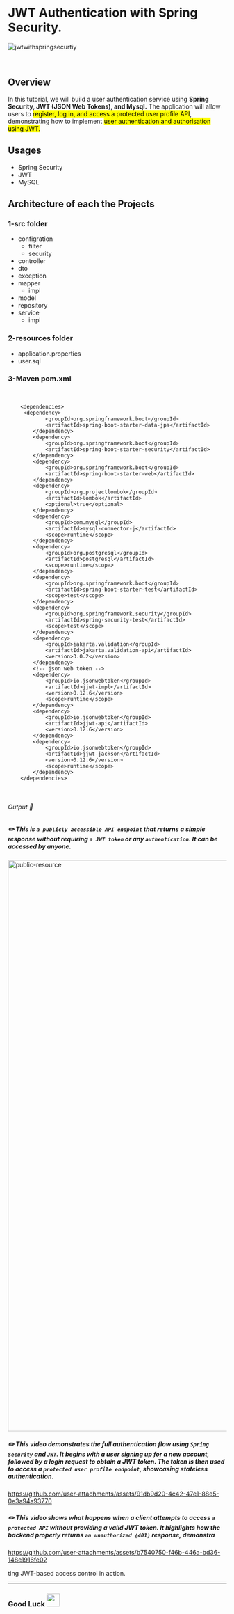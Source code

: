 # JWT Authentication with Spring Security.
![jwtwithspringsecurtiy](https://github.com/user-attachments/assets/7ba29e75-211e-495b-8d16-f7af5d4fad34)

<br>

## Overview
In this tutorial, we will build a user authentication service using  <strong>Spring Security, JWT (JSON Web Tokens), and Mysql.</strong> The application will allow users to <mark>register, log in, and access a protected user profile API</mark>, demonstrating how to implement <mark>user authentication and authorisation using JWT.</mark>
  
## Usages
- Spring Security
- JWT
- MySQL

## Architecture of each the Projects

 ### 1-src folder
   - configration
       - filter
       - security
   - controller
   - dto
   - exception
   - mapper
     - impl
   - model
   - repository
   - service
     - impl
     
 ### 2-resources folder
   - application.properties
   - user.sql
   
### 3-Maven pom.xml
<br> 
    
```
	<dependencies>
	 <dependency>
            <groupId>org.springframework.boot</groupId>
            <artifactId>spring-boot-starter-data-jpa</artifactId>
        </dependency>
        <dependency>
            <groupId>org.springframework.boot</groupId>
            <artifactId>spring-boot-starter-security</artifactId>
        </dependency>
        <dependency>
            <groupId>org.springframework.boot</groupId>
            <artifactId>spring-boot-starter-web</artifactId>
        </dependency>
        <dependency>
            <groupId>org.projectlombok</groupId>
            <artifactId>lombok</artifactId>
            <optional>true</optional>
        </dependency>
        <dependency>
            <groupId>com.mysql</groupId>
            <artifactId>mysql-connector-j</artifactId>
            <scope>runtime</scope>
        </dependency>
        <dependency>
            <groupId>org.postgresql</groupId>
            <artifactId>postgresql</artifactId>
            <scope>runtime</scope>
        </dependency>
        <dependency>
            <groupId>org.springframework.boot</groupId>
            <artifactId>spring-boot-starter-test</artifactId>
            <scope>test</scope>
        </dependency>
        <dependency>
            <groupId>org.springframework.security</groupId>
            <artifactId>spring-security-test</artifactId>
            <scope>test</scope>
        </dependency>
        <dependency>
            <groupId>jakarta.validation</groupId>
            <artifactId>jakarta.validation-api</artifactId>
            <version>3.0.2</version>
        </dependency>
        <!-- json web token -->
        <dependency>
            <groupId>io.jsonwebtoken</groupId>
            <artifactId>jjwt-impl</artifactId>
            <version>0.12.6</version>
            <scope>runtime</scope>
        </dependency>
        <dependency>
            <groupId>io.jsonwebtoken</groupId>
            <artifactId>jjwt-api</artifactId>
            <version>0.12.6</version>
        </dependency>
        <dependency>
            <groupId>io.jsonwebtoken</groupId>
            <artifactId>jjwt-jackson</artifactId>
            <version>0.12.6</version>
            <scope>runtime</scope>
        </dependency>
	</dependencies>
 ```
<br>

###### Output :star_struck: 

##### :pencil2: This is `a publicly accessible API endpoint` that returns a simple response without requiring `a JWT token` or any `authentication`. It can be accessed by anyone.

<img width="1313" alt="public-resource" src="https://github.com/user-attachments/assets/1e2a1ed0-f2fd-43dc-a29d-a457568e7aa2"/>

##### :pencil2: This video demonstrates the full authentication flow using `Spring Security` and `JWT`. It begins with a user signing up for a new account, followed by a login request to obtain a JWT token. The token is then used to access a `protected user profile endpoint`, showcasing stateless authentication.

https://github.com/user-attachments/assets/91db9d20-4c42-47e1-88e5-0e3a94a93770

##### :pencil2: This video shows what happens when a client attempts to access `a protected API` without providing a valid JWT token. It highlights how the backend properly returns `an unauthorized (401)` response, demonstra

https://github.com/user-attachments/assets/b7540750-f46b-446a-bd36-148e1916fe02


ting JWT-based access control in action.


---

### Good Luck <img src="https://media.giphy.com/media/hvRJCLFzcasrR4ia7z/giphy.gif" width="30px"> 
